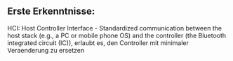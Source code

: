## Erste Erkenntnisse:
HCI: Host Controller Interface - Standardized communication between the host stack (e.g., a PC or mobile phone OS) and the controller (the Bluetooth integrated circuit (IC)), erlaubt es, den Controller mit minimaler Veraenderung zu ersetzen
